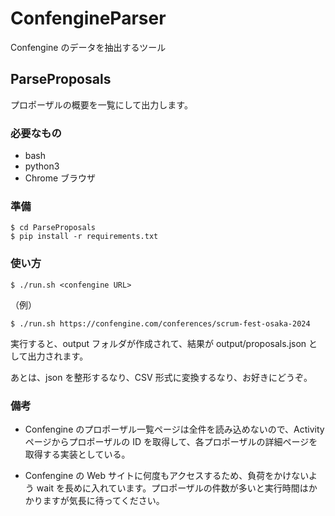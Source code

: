 # ConfengineParser

Confengine のデータを抽出するツール

## ParseProposals

プロポーザルの概要を一覧にして出力します。

### 必要なもの

- bash
- python3
- Chrome ブラウザ

### 準備

```
$ cd ParseProposals
$ pip install -r requirements.txt
```

### 使い方

```
$ ./run.sh <confengine URL>
```

（例）

```
$ ./run.sh https://confengine.com/conferences/scrum-fest-osaka-2024
```

実行すると、output フォルダが作成されて、結果が output/proposals.json として出力されます。

あとは、json を整形するなり、CSV 形式に変換するなり、お好きにどうぞ。

### 備考

- Confengine のプロポーザル一覧ページは全件を読み込めないので、Activity ページからプロポーザルの ID を取得して、各プロポーザルの詳細ページを取得する実装としている。

- Confengine の Web サイトに何度もアクセスするため、負荷をかけないよう wait を長めに入れています。プロポーザルの件数が多いと実行時間はかかりますが気長に待ってください。
